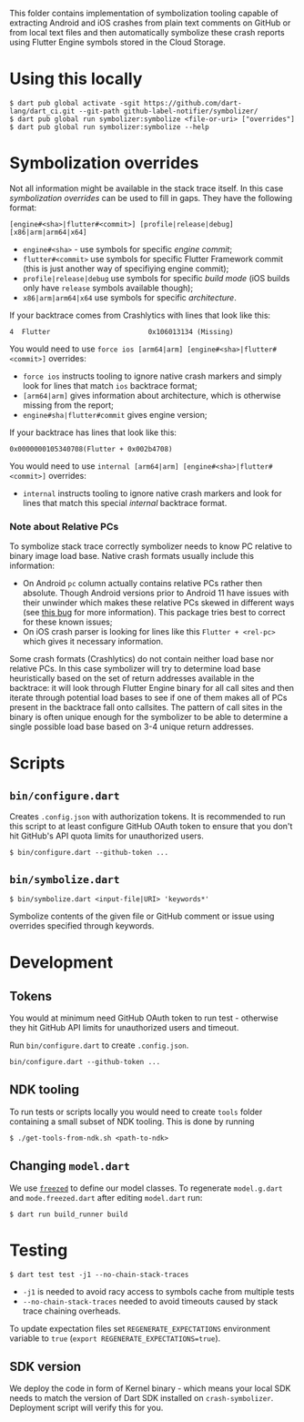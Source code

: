 This folder contains implementation of symbolization tooling capable of
extracting Android and iOS crashes from plain text comments on GitHub or
from local text files and then automatically symbolize these crash reports
using Flutter Engine symbols stored in the Cloud Storage.

# Using this locally

```
$ dart pub global activate -sgit https://github.com/dart-lang/dart_ci.git --git-path github-label-notifier/symbolizer/
$ dart pub global run symbolizer:symbolize <file-or-uri> ["overrides"]
$ dart pub global run symbolizer:symbolize --help
```

# Symbolization overrides

Not all information might be available in the stack trace itself. In this case
_symbolization overrides_ can be used to fill in gaps. They have the following
format:

```
[engine#<sha>|flutter#<commit>] [profile|release|debug] [x86|arm|arm64|x64]
```

- `engine#<sha>` - use symbols for specific _engine commit_;
- `flutter#<commit>` use symbols for specific Flutter Framework commit
  (this is just another way of specifiying engine commit);
- `profile|release|debug` use symbols for specific _build mode_ (iOS builds
  only have `release` symbols available though);
- `x86|arm|arm64|x64` use symbols for specific _architecture_.

If your backtrace comes from Crashlytics with lines that look like this:

```
4  Flutter                        0x106013134 (Missing)
```

You would need to use `force ios [arm64|arm] [engine#<sha>|flutter#<commit>]`
overrides:

- `force ios` instructs tooling to ignore native crash markers and simply look
  for lines that match `ios` backtrace format;
- `[arm64|arm]` gives information about architecture, which is otherwise
  missing from the report;
- `engine#sha|flutter#commit` gives engine version;

If your backtrace has lines that look like this:

```
0x0000000105340708(Flutter + 0x002b4708)
```

You would need to use `internal [arm64|arm] [engine#<sha>|flutter#<commit>]`
overrides:

- `internal` instructs tooling to ignore native crash markers and look for
  lines that match this special _internal_ backtrace format.

### Note about Relative PCs

To symbolize stack trace correctly symbolizer needs to know PC relative to
binary image load base. Native crash formats usually include this information:

- On Android `pc` column actually contains relative PCs rather then absolute.
  Though Android versions prior to Android 11 have issues with their unwinder
  which makes these relative PCs skewed in different ways (see
  [this bug](https://github.com/android/ndk/issues/1366) for more information).
  This package tries best to correct for these known issues;
- On iOS crash parser is looking for lines like this `Flutter + <rel-pc>`
  which gives it necessary information.

Some crash formats (Crashlytics) do not contain neither load base nor relative
PCs. In this case symbolizer will try to determine load base heuristically
based on the set of return addresses available in the backtrace: it will look
through Flutter Engine binary for all call sites and then iterate through
potential load bases to see if one of them makes all of PCs present in the
backtrace fall onto callsites. The pattern of call sites in the binary is often
unique enough for the symbolizer to be able to determine a single possible load
base based on 3-4 unique return addresses.

# Scripts

## `bin/configure.dart`

Creates `.config.json` with authorization tokens. It is recommended to run
this script to at least configure GitHub OAuth token to ensure that
you don't hit GitHub's API quota limits for unauthorized users.

```console
$ bin/configure.dart --github-token ...
```

## `bin/symbolize.dart`

```console
$ bin/symbolize.dart <input-file|URI> 'keywords*'
```

Symbolize contents of the given file or GitHub comment or issue using overrides
specified through keywords.

# Development

## Tokens

You would at minimum need GitHub OAuth token to run test - otherwise they
hit GitHub API limits for unauthorized users and timeout.

Run `bin/configure.dart` to create `.config.json`.

```
bin/configure.dart --github-token ...
```

## NDK tooling

To run tests or scripts locally you would need to create `tools` folder
containing a small subset of NDK tooling. This is done by running

```console
$ ./get-tools-from-ndk.sh <path-to-ndk>
```

## Changing `model.dart`

We use [`freezed`](https://pub.dev/packages/freezed) to define our model
classes. To regenerate `model.g.dart` and `mode.freezed.dart` after editing
`model.dart` run:

```console
$ dart run build_runner build
```

# Testing

```console
$ dart test test -j1 --no-chain-stack-traces
```

- `-j1` is needed to avoid racy access to symbols cache from multiple
  tests
- `--no-chain-stack-traces` needed to avoid timeouts caused by
  stack trace chaining overheads.

To update expectation files set `REGENERATE_EXPECTATIONS` environment
variable to `true` (`export REGENERATE_EXPECTATIONS=true`).

## SDK version

We deploy the code in form of Kernel binary - which means your local SDK
needs to match the version of Dart SDK installed on `crash-symbolizer`.
Deployment script will verify this for you.
